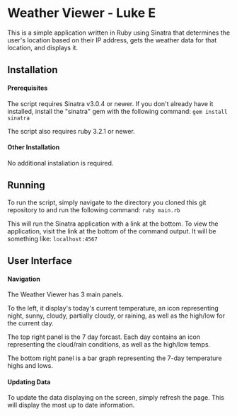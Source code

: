 # Weather Viewer - Luke E

This is a simple application written in Ruby using Sinatra that determines the user's location based on their IP address, gets the weather data for that location, and displays it.

## Installation
#### Prerequisites
The script requires Sinatra v3.0.4 or newer. If you don't already have it installed, install the "sinatra" gem with the following command:
`gem install sinatra`

The script also requires ruby 3.2.1 or newer.

#### Other Installation
No additional instaliation is required.

## Running
To run the script, simply navigate to the directory you cloned this git repository to and run the following command:
`ruby main.rb`

This will run the Sinatra application with a link at the bottom. To view the application, visit the link at the bottom of the command output. It will be something like: `localhost:4567`

## User Interface
#### Navigation
The Weather Viewer has 3 main panels.

To the left, it display's today's current temperature, an icon representing night, sunny, cloudy, partially cloudy, or raining, as well as the high/low for the current day.

The top right panel is the 7 day forcast. Each day contains an icon representing the cloud/rain conditions, as well as the high/low temps.

The bottom right panel is a bar graph representing the 7-day temperature highs and lows.

#### Updating Data
To update the data displaying on the screen, simply refresh the page. This will display the most up to date information.
